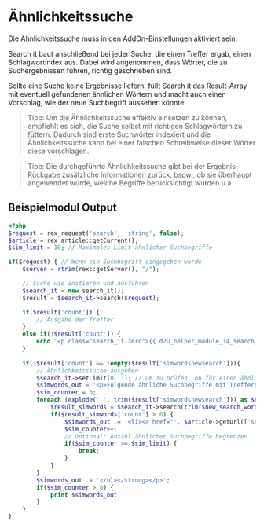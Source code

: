 # Ähnlichkeitssuche

Die Ähnlichkeitssuche muss in den AddOn-Einstellungen aktiviert sein.

Search it baut anschließend bei jeder Suche, die einen Treffer ergab, einen Schlagwortindex aus. Dabei wird angenommen, dass Wörter, die zu Suchergebnissen führen, richtig geschrieben sind.

Sollte eine Suche keine Ergebnisse liefern, füllt Search it das Result-Array mit eventuell gefundenen ähnlichen Wörtern und macht auch einen Vorschlag, wie der neue Suchbegriff aussehen könnte.

> Tipp: Um die Ähnlichkeitssuche effektiv einsetzen zu können, empfiehlt es sich, die Suche selbst mit richtigen Schlagwörtern zu füttern. Dadurch sind erste Suchwörter indexiert und die Ähnlichkeitssuche kann bei einer falschen Schreibweise dieser Wörter diese vorschlagen.

> Tipp: Die durchgeführte Ähnlichkeitssuche gibt bei der Ergebnis-Rückgabe zusätzliche Informationen zurück, bspw., ob sie überhaupt angewendet wurde, welche Begriffe berücksichtigt wurden u.a.

## Beispielmodul Output

```php
<?php
$request = rex_request('search', 'string', false);
$article = rex_article::getCurrent();
$sim_limit = 10; // Maximales Limit ähnlicher Suchbegriffe

if($request) { // Wenn ein Suchbegriff eingegeben wurde
    $server = rtrim(rex::getServer(), "/");

    // Suche wie initieren und ausführen
    $search_it = new search_it();
    $result = $search_it->search($request);

    if($result['count']) {
        // Ausgabe der Treffer
    }
    else if(!$result['count']) {
        echo '<p class="search_it-zero">{{ d2u_helper_module_14_search_results_none }}</p>';
    }
    
    if(!$result['count'] && !empty($result['simwordsnewsearch'])){
        // Ähnlichkeitssuche ausgeben
    	$search_it->setLimit(0, 1); // um zu prüfen, ob für einen ähnlichen Begriff ein Ergebnis vorhanden ist, brauchst es nur einen Treffer
		$simwords_out = '<p>Folgende ähnliche Suchbegriffe mit Treffern wurden gefunden:<strong><ul>';
		$sim_counter = 0;
		foreach (explode(' ', trim($result['simwordsnewsearch'])) as $new_search_word) {
			$result_simwords = $search_it->search(trim($new_search_word));
			if($result_simwords['count'] > 0) {
				$simwords_out .= '<li><a href="'. $article->getUrl(['search' => $new_search_word]) .'">'. $new_search_word .'</a></li>';
				$sim_counter++;
                // Optional: Anzahl ähnlicher Suchbegriffe begrenzen
				if($sim_counter >= $sim_limit) {
					break;
				}
			}
		}
		$simwords_out .= '</ul></strong></p>';
		if($sim_counter > 0) {
			print $simwords_out;
		}
    }
}
```
